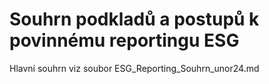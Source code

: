 # Souhrn podkladů a postupů k povinnému reportingu ESG
Hlavní souhrn viz soubor ESG_Reporting_Souhrn_unor24.md
